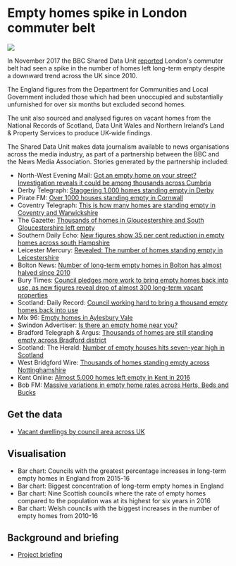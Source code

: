 # Empty homes spike in London commuter belt

![](https://news.files.bbci.co.uk/vj/live/idt-images/chart-emptyHOMESincreases/emptyHOMESincreases_upizs.png)

In November 2017 the BBC Shared Data Unit [reported](http://www.bbc.co.uk/news/uk-england-41968461) London's commuter belt had seen a spike in the number of homes left long-term empty despite a downward trend across the UK since 2010.

The England figures from the Department for Communities and Local Government included those which had been unoccupied and substantially unfurnished for over six months but excluded second homes.

The unit also sourced and analysed figures on vacant homes from the National Records of Scotland, Data Unit Wales and Northern Ireland’s Land & Property Services to produce UK-wide findings.

The Shared Data Unit makes data journalism available to news organisations across the media industry, as part of a partnership between the BBC and the News Media Association. Stories generated by the partnership included:

* North-West Evening Mail: [Got an empty home on your street? Investigation reveals it could be among thousands across Cumbria](http://www.nwemail.co.uk/news/Got-an-empty-home-on-your-street-Investigation-reveals-it-could-be-among-thousands-across-Cumbria-30724c1c-5867-4c18-800d-32fac304d1aa-ds) 
* Derby Telegraph: [Staggering 1,000 homes standing empty in Derby](http://www.derbytelegraph.co.uk/news/local-news/staggering-1000-homes-standing-empty-824097)
* Pirate FM: [Over 1000 houses standing empty in Cornwall](https://www.piratefm.co.uk/news/latest-news/2437055/over-1000-houses-standing-empty-in-cornwall/)
* Coventry Telegraph: [This is how many homes are standing empty in Coventry and Warwickshire](http://www.coventrytelegraph.net/news/coventry-news/how-many-homes-standing-empty-13944613)
* The Gazette: [Thousands of homes in Gloucestershire and South Gloucestershire left empty](http://www.gazetteseries.co.uk/news/15681458.Thousands_of_homes_in_Gloucestershire_and_South_Gloucestershire_left_empty/)
* Southern Daily Echo: [New figures show 35 per cent reduction in empty homes across south Hampshire](http://www.dailyecho.co.uk/news/15681399.Number_of_vacant_homes_slashed_by_35_per_cent/)
* Leicester Mercury: [Revealed: The number of homes standing empty in Leicestershire](http://www.leicestermercury.co.uk/news/leicester-news/revealed-number-homes-standing-empty-821914)
* Bolton News: [Number of long-term empty homes in Bolton has almost halved since 2010](http://www.theboltonnews.co.uk/news/bolton/15681413.REVEALED__The_number_of_long_term_empty_homes_in_Bolton_today_compared_to_2010/)
* Bury Times: [Council pledges more work to bring empty homes back into use, as new figures reveal drop of almost 300 long-term vacant properties](http://www.burytimes.co.uk/news/15681419.Council_pledges_more_work_to_bring_empty_homes_back_into_use__as_new_figures_reveal_extent_of_problem/)
* Scotland: Daily Record: [Council working hard to bring a thousand empty homes back into use](http://www.dailyrecord.co.uk/news/local-news/council-working-hard-bring-thousand-11577933)
* Mix 96: [Empty homes in Aylesbury Vale](https://www.mix96.co.uk/news/local/2436884/empty-homes-in-aylesbury-vale/)
* Swindon Advertiser: [Is there an empty home near you?](http://www.swindonadvertiser.co.uk/News/15681475.Is_there_an_empty_home_near_you_/)
* Bradford Telegraph & Argus: [Thousands of homes are still standing empty across Bradford district](http://www.thetelegraphandargus.co.uk/news/15680852.Nearly_4_000_homes_standing_empty_in_Bradford/)
* Scotland: The Herald: [Number of empty houses hits seven-year high in Scotland](http://www.heraldscotland.com/news/15680826.Number_of_empty_houses_hits_seven_year_high_in_Scotland/)
* West Bridgford Wire: [Thousands of homes standing empty across Nottinghamshire](http://westbridgfordwire.com/empty-homes-notts/)
* Kent Online: [Almost 5,000 homes left empty in Kent in 2016](http://www.kentonline.co.uk/kent/news/nearly-5000-empty-homes-in-kent-135818/)
* Bob FM: [Massive variations in empty home rates across Herts, Beds and Bucks](http://www.bobfm.co.uk/news/local-news/massive-variations-in-empty-home-rates-across-herts-beds-and-bucks/)

## Get the data

* [Vacant dwellings by council area across UK](https://docs.google.com/spreadsheets/d/11cxzxFNcvetTm4O-Brai68r8JsWeDDps_ArpqQsaH0g/edit)

## Visualisation

* Bar chart: Councils with the greatest percentage increases in long-term empty homes in England from 2015-16
* Bar chart: Biggest concentration of long-term empty homes in England
* Bar chart: Nine Scottish councils where the rate of empty homes compared to the population was at its highest for six years in 2016
* Bar chart: Welsh councils with the biggest increases in the number of empty homes from 2010-16

## Background and briefing

* [Project briefing](https://docs.google.com/document/d/1qp3P5gsUCCR1gg-BBxO5W8QhqKr0yVvw9EEnQIoNcIk/edit)
